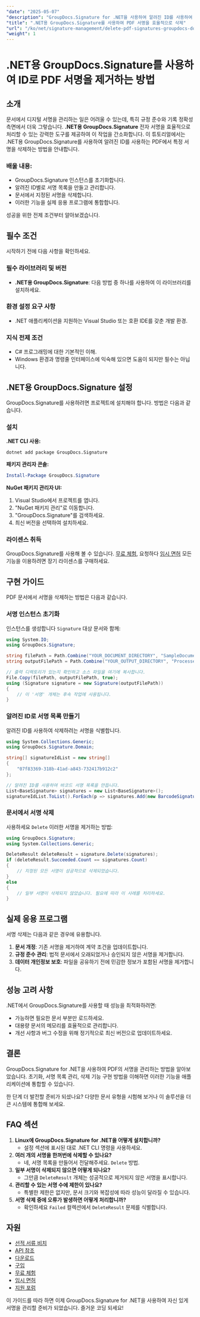 ```yaml
---
"date": "2025-05-07"
"description": "GroupDocs.Signature for .NET을 사용하여 알려진 ID를 사용하여 PDF 서명을 삭제하는 방법을 알아보세요. 서명 관리 프로세스를 간소화하세요."
"title": ".NET용 GroupDocs.Signature를 사용하여 PDF 서명을 효율적으로 삭제"
"url": "/ko/net/signature-management/delete-pdf-signatures-groupdocs-dotnet/"
"weight": 1
---
```


# .NET용 GroupDocs.Signature를 사용하여 ID로 PDF 서명을 제거하는 방법

## 소개
문서에서 디지털 서명을 관리하는 일은 어려울 수 있는데, 특히 규정 준수와 기록 정확성 측면에서 더욱 그렇습니다. **.NET용 GroupDocs.Signature** 전자 서명을 효율적으로 처리할 수 있는 강력한 도구를 제공하여 이 작업을 간소화합니다. 이 튜토리얼에서는 .NET용 GroupDocs.Signature를 사용하여 알려진 ID를 사용하는 PDF에서 특정 서명을 삭제하는 방법을 안내합니다.

### 배울 내용:
- GroupDocs.Signature 인스턴스를 초기화합니다.
- 알려진 ID별로 서명 목록을 만들고 관리합니다.
- 문서에서 지정된 서명을 삭제합니다.
- 이러한 기능을 실제 응용 프로그램에 통합합니다.

성공을 위한 전제 조건부터 알아보겠습니다.

## 필수 조건
시작하기 전에 다음 사항을 확인하세요.

### 필수 라이브러리 및 버전
- **.NET용 GroupDocs.Signature**: 다음 방법 중 하나를 사용하여 이 라이브러리를 설치하세요.

### 환경 설정 요구 사항
- .NET 애플리케이션을 지원하는 Visual Studio 또는 호환 IDE를 갖춘 개발 환경.

### 지식 전제 조건
- C# 프로그래밍에 대한 기본적인 이해.
- Windows 환경과 명령줄 인터페이스에 익숙해 있으면 도움이 되지만 필수는 아닙니다.

## .NET용 GroupDocs.Signature 설정
GroupDocs.Signature를 사용하려면 프로젝트에 설치해야 합니다. 방법은 다음과 같습니다.

### 설치
**.NET CLI 사용:**
```shell
dotnet add package GroupDocs.Signature
```
**패키지 관리자 콘솔:**
```powershell
Install-Package GroupDocs.Signature
```
**NuGet 패키지 관리자 UI:**
1. Visual Studio에서 프로젝트를 엽니다.
2. "NuGet 패키지 관리"로 이동합니다.
3. "GroupDocs.Signature"를 검색하세요.
4. 최신 버전을 선택하여 설치하세요.

### 라이센스 취득
GroupDocs.Signature를 사용해 볼 수 있습니다. [무료 체험](https://releases.groupdocs.com/signature/net/), 요청하다 [임시 면허](https://purchase.groupdocs.com/temporary-license/) 모든 기능을 이용하려면 장기 라이센스를 구매하세요.

## 구현 가이드
PDF 문서에서 서명을 삭제하는 방법은 다음과 같습니다.

### 서명 인스턴스 초기화
인스턴스를 생성합니다 `Signature` 대상 문서와 함께:
```csharp
using System.IO;
using GroupDocs.Signature;

string filePath = Path.Combine("YOUR_DOCUMENT_DIRECTORY", "SampleDocument.pdf");
string outputFilePath = Path.Combine("YOUR_OUTPUT_DIRECTORY", "ProcessedDocument.pdf");

// 출력 디렉토리가 있는지 확인하고 소스 파일을 여기에 복사합니다.
File.Copy(filePath, outputFilePath, true);
using (Signature signature = new Signature(outputFilePath))
{
    // 이 '서명' 개체는 후속 작업에 사용됩니다.
}
```
### 알려진 ID로 서명 목록 만들기
알려진 ID를 사용하여 삭제하려는 서명을 식별합니다.
```csharp
using System.Collections.Generic;
using GroupDocs.Signature.Domain;

string[] signatureIdList = new string[]
{
    "07f83369-318b-41ad-a843-732417b912c2"
};

// 알려진 ID를 사용하여 바코드 서명 목록을 만듭니다.
List<BaseSignature> signatures = new List<BaseSignature>();
signatureIdList.ToList().ForEach(p => signatures.Add(new BarcodeSignature(p)));
```
### 문서에서 서명 삭제
사용하세요 `Delete` 이러한 서명을 제거하는 방법:
```csharp
using GroupDocs.Signature;
using System.Collections.Generic;

DeleteResult deleteResult = signature.Delete(signatures);
if (deleteResult.Succeeded.Count == signatures.Count)
{
    // 지정된 모든 서명이 성공적으로 삭제되었습니다.
}
else
{
    // 일부 서명이 삭제되지 않았습니다. 필요에 따라 이 사례를 처리하세요.
}
```
## 실제 응용 프로그램
서명 삭제는 다음과 같은 경우에 유용합니다.
1. **문서 개정**: 기존 서명을 제거하여 계약 조건을 업데이트합니다.
2. **규정 준수 관리**: 법적 문서에서 오래되었거나 승인되지 않은 서명을 제거합니다.
3. **데이터 개인정보 보호**: 파일을 공유하기 전에 민감한 정보가 포함된 서명을 제거합니다.

## 성능 고려 사항
.NET에서 GroupDocs.Signature를 사용할 때 성능을 최적화하려면:
- 가능하면 필요한 문서 부분만 로드하세요.
- 대용량 문서의 메모리를 효율적으로 관리합니다.
- 개선 사항과 버그 수정을 위해 정기적으로 최신 버전으로 업데이트하세요.

## 결론
GroupDocs.Signature for .NET을 사용하여 PDF의 서명을 관리하는 방법을 알아보았습니다. 초기화, 서명 목록 관리, 삭제 기능 구현 방법을 이해하면 이러한 기능을 애플리케이션에 통합할 수 있습니다.

한 단계 더 발전할 준비가 되셨나요? 다양한 문서 유형을 시험해 보거나 이 솔루션을 더 큰 시스템에 통합해 보세요.

## FAQ 섹션
1. **Linux에 GroupDocs.Signature for .NET을 어떻게 설치합니까?**
   - 설정 섹션에 표시된 대로 .NET CLI 명령을 사용하세요.
2. **여러 개의 서명을 한꺼번에 삭제할 수 있나요?**
   - 네, 서명 목록을 만들어서 전달해주세요. `Delete` 방법.
3. **일부 서명이 삭제되지 않으면 어떻게 되나요?**
   - 그만큼 `DeleteResult` 개체는 성공적으로 제거되지 않은 서명을 표시합니다.
4. **관리할 수 있는 서명 수에 제한이 있나요?**
   - 특별한 제한은 없지만, 문서 크기와 복잡성에 따라 성능이 달라질 수 있습니다.
5. **서명 삭제 중에 오류가 발생하면 어떻게 처리합니까?**
   - 확인하세요 `Failed` 컬렉션에서 `DeleteResult` 문제를 식별합니다.

## 자원
- [선적 서류 비치](https://docs.groupdocs.com/signature/net/)
- [API 참조](https://reference.groupdocs.com/signature/net/)
- [다운로드](https://releases.groupdocs.com/signature/net/)
- [구입](https://purchase.groupdocs.com/buy)
- [무료 체험](https://releases.groupdocs.com/signature/net/)
- [임시 면허](https://purchase.groupdocs.com/temporary-license/)
- [지원 포럼](https://forum.groupdocs.com/c/signature/)

이 가이드를 따라 하면 이제 GroupDocs.Signature for .NET을 사용하여 자신 있게 서명을 관리할 준비가 되었습니다. 즐거운 코딩 되세요!